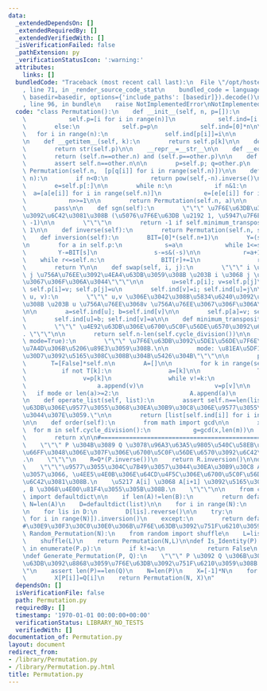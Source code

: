 ```yaml
---
data:
  _extendedDependsOn: []
  _extendedRequiredBy: []
  _extendedVerifiedWith: []
  _isVerificationFailed: false
  _pathExtension: py
  _verificationStatusIcon: ':warning:'
  attributes:
    links: []
  bundledCode: "Traceback (most recent call last):\n  File \"/opt/hostedtoolcache/Python/3.10.7/x64/lib/python3.10/site-packages/onlinejudge_verify/documentation/build.py\"\
    , line 71, in _render_source_code_stat\n    bundled_code = language.bundle(stat.path,\
    \ basedir=basedir, options={'include_paths': [basedir]}).decode()\n  File \"/opt/hostedtoolcache/Python/3.10.7/x64/lib/python3.10/site-packages/onlinejudge_verify/languages/python.py\"\
    , line 96, in bundle\n    raise NotImplementedError\nNotImplementedError\n"
  code: "class Permutation():\n    def __init__(self, n, p=[]):\n        if p==[]:\n\
    \            self.p=[i for i in range(n)]\n            self.ind=[i for i in range(n)]\n\
    \        else:\n            self.p=p\n            self.ind=[0]*n\n\n         \
    \   for i in range(n):\n                self.ind[p[i]]=i\n\n        self.n=n\n\
    \n    def __getitem__(self, k):\n        return self.p[k]\n\n    def __str__(self):\n\
    \        return str(self.p)\n\n    __repr__=__str__\n\n    def __eq__(self,other):\n\
    \        return (self.n==other.n) and (self.p==other.p)\n\n    def __mul__(self,other):\n\
    \        assert self.n==other.n\n\n        p=self.p; q=other.p\n        return\
    \ Permutation(self.n,  [p[q[i]] for i in range(self.n)])\n\n    def __pow__(self,\
    \ n):\n        if n<0:\n            return pow(self,-n).inverse()\n\n        a=list(range(self.n))\n\
    \        e=self.p[:]\n\n        while n:\n            if n&1:\n              \
    \  a=[a[e[i]] for i in range(self.n)]\n            e=[e[e[i]] for i in range(self.n)]\n\
    \            n>>=1\n\n        return Permutation(self.n, a)\n\n    def __truediv__(self,other):\n\
    \        pass\n\n    def sgn(self):\n        \"\"\" \u7F6E\u63DB\u306E\u7B26\u53F7\
    \u3092\u6C42\u3081\u308B (\u5076\u7F6E\u63DB \u2192 1, \u5947\u7F6E\u63DB \u2192\
    \ -1)\n\n        \"\"\"\n        return -1 if self.minimum_transposition()%2 else\
    \ 1\n\n    def inverse(self):\n        return Permutation(self.n, self.ind)\n\n\
    \    def inversion(self):\n        BIT=[0]*(self.n+1)\n        Y=(self.n*(self.n-1))//2\n\
    \n        for a in self.p:\n            s=a\n            while 1<=s:\n       \
    \         Y-=BIT[s]\n                s-=s&(-s)\n\n            r=a+1\n        \
    \    while r<=self.n:\n                BIT[r]+=1\n                r+=r&(-r)\n\
    \        return Y\n\n    def swap(self, i, j):\n        \"\"\" i \u756A\u76EE\u3068\
    \ j \u756A\u76EE\u3092\u4EA4\u63DB\u3059\u308B \u203B i \u3068 j \u3092\u4EA4\u63DB\
    \u3067\u306F\u306A\u3044\"\"\"\n\n        u=self.p[i]; v=self.p[j]\n\n       \
    \ self.p[i]=v; self.p[j]=u\n        self.ind[v]=i; self.ind[u]=j\n\n    def transposition(self,\
    \ u, v):\n        \"\"\" u,v \u306E\u3042\u308B\u5834\u6240\u3092\u4EA4\u63DB\u3059\
    \u308B \u203B u \u756A\u76EE\u3068v \u756A\u76EE\u3067\u306F\u306A\u3044\"\"\"\
    \n\n        a=self.ind[u]; b=self.ind[v]\n\n        self.p[a]=v; self.p[b]=u\n\
    \        self.ind[u]=b; self.ind[v]=a\n\n    def minimum_transposition(self):\n\
    \        \"\"\" \u4E92\u63DB\u306E\u6700\u5C0F\u56DE\u6570\u3092\u6C42\u3081\u308B\
    . \"\"\"\n\n        return self.n-len(self.cycle_division())\n\n    def cycle_division(self,\
    \ mode=True):\n        \"\"\" \u7F6E\u63DB\u3092\u5DE1\u56DE\u7F6E\u63DB\u306E\
    \u7A4D\u306B\u5206\u89E3\u3059\u308B.\n\n        mode: \u81EA\u5DF1\u30EB\u30FC\
    \u30D7\u3092\u5165\u308C\u308B\u304B\u5426\u304B\"\"\"\n\n        p=self.p\n \
    \       T=[False]*self.n\n        A=[]\n\n        for k in range(self.n):\n  \
    \          if not T[k]:\n                a=[k]\n\n                T[k]=True\n\
    \                v=p[k]\n                while v!=k:\n                    T[v]=True\n\
    \                    a.append(v)\n                    v=p[v]\n\n             \
    \   if mode or len(a)>=2:\n                    A.append(a)\n        return A\n\
    \n    def operate_list(self, list):\n        assert self.n==len(list),\"\u7F6E\
    \u63DB\u306E\u9577\u3055\u3068\u30EA\u30B9\u30C8\u306E\u9577\u3055\u304C\u9055\
    \u3044\u307E\u3059.\"\n\n        return [list[self.ind[i]] for i in range(self.n)]\n\
    \n\n    def order(self):\n        from math import gcd\n\n        x=1\n      \
    \  for m in self.cycle_division():\n            g=gcd(x,len(m))\n            x=(x//g)*len(m)\n\
    \        return x\n\n#=================================================\ndef Permutation_Inversion(P,Q):\n\
    \    \"\"\" P \u304B\u3089 Q \u3078\u96A3\u63A5\u9805\u540C\u58EB\u306E\u5165\u308C\
    \u66FF\u3048\u306E\u307F\u306E\u6700\u5C0F\u56DE\u6570\u3092\u6C42\u3081\u308B\
    .\n    \"\"\"\n    R=Q*(P.inverse())\n    return R.inversion()\n\ndef List_Inversion(A,B,default=-1):\n\
    \    \"\"\"\u9577\u3055\u304C\u7B49\u3057\u3044\u30EA\u30B9\u30C8 A,B \u306B\u5BFE\
    \u3057\u3066, \u4EE5\u4E0B\u306E\u64CD\u4F5C\u306E\u6700\u5C0F\u56DE\u6570\u3092\
    \u6C42\u3081\u308B.\n    \u5217 A[i] \u3068 A[i+1] \u3092\u5165\u308C\u66FF\u3048\
    , B \u3068\u4E00\u81F4\u3055\u305B\u308B.\n    \"\"\"\n\n    from collections\
    \ import defaultdict\n\n    if len(A)!=len(B):\n        return default\n\n   \
    \ N=len(A)\n    D=defaultdict(list)\n\n    for i in range(N):\n        D[A[i]].append(i)\n\
    \n    for lis in D:\n        D[lis].reverse()\n\n    try:\n        return Permutation(N,[D[B[i]].pop()\
    \ for i in range(N)]).inversion()\n    except:\n        return default\n\n#=================================================\n\
    #\u30E9\u30F3\u30C0\u30E0\u306B\u7F6E\u63DB\u3092\u751F\u6210\u3059\u308B.\ndef\
    \ Random_Permutation(N):\n    from random import shuffle\n    L=list(range(N))\n\
    \    shuffle(L)\n    return Permutation(N,L)\n\ndef Is_Identity(P):\n    for k,a\
    \ in enumerate(P.p):\n        if k!=a:\n            return False\n    return True\n\
    \ndef Generate_Permutation(P, Q):\n    \"\"\" P \u3092 Q \u306B\u3059\u308B\u5909\
    \u63DB\u3092\u8868\u3059\u7F6E\u63DB\u3092\u751F\u6210\u3059\u308B.\n\n    \"\"\
    \"\n    assert len(P)==len(Q)\n    N=len(P)\n    X=[-1]*N\n    for i in range(N):\n\
    \        X[P[i]]=Q[i]\n    return Permutation(N, X)\n"
  dependsOn: []
  isVerificationFile: false
  path: Permutation.py
  requiredBy: []
  timestamp: '1970-01-01 00:00:00+00:00'
  verificationStatus: LIBRARY_NO_TESTS
  verifiedWith: []
documentation_of: Permutation.py
layout: document
redirect_from:
- /library/Permutation.py
- /library/Permutation.py.html
title: Permutation.py
---
```

